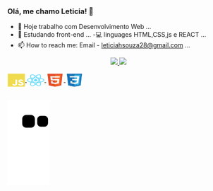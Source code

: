 ### Olá, me chamo Leticia! 👋

- 💼 Hoje trabalho com Desenvolvimento Web ...
- 📝 Estudando front-end ...
-💻  linguages HTML,CSS,js e REACT ...
- 📫 How to reach me: Email - leticiahsouza28@gmail.com ...


<div align="center">
  <a href="https://github.com/leticiaholanda1">
  <img height="180em" src="https://github-readme-stats.vercel.app/api?username=leticiaholanda1&show_icons=true&theme=tokyonight&include_all_commits=true&count_private=true"/>
  <img height="180em" src="https://github-readme-stats.vercel.app/api/top-langs/?username=leticiaholanda1&layout=compact&langs_count=7&theme=tokyonight"/>
</div>

<div style="display: inline_block"><br>
  <img align="center" alt="Rafa-Js" height="30" width="40" src="https://raw.githubusercontent.com/devicons/devicon/master/icons/javascript/javascript-plain.svg">
  <img align="center" alt="Rafa-React" height="30" width="40" src="https://raw.githubusercontent.com/devicons/devicon/master/icons/react/react-original.svg">
  <img align="center" alt="Rafa-HTML" height="30" width="40" src="https://raw.githubusercontent.com/devicons/devicon/master/icons/html5/html5-original.svg">
  <img align="center" alt="Rafa-CSS" height="30" width="40" src="https://raw.githubusercontent.com/devicons/devicon/master/icons/css3/css3-original.svg">
</div>

 ##
 
<div>  
 
  ![Snake animation](https://github.com/leticiaholanda1/leticiaholanda1/blob/output/github-contribution-grid-snake.svg)
 
</div>
